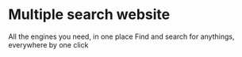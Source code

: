 # Multiple search website
All the engines you need, in one place
Find and search for anythings, everywhere by one click
